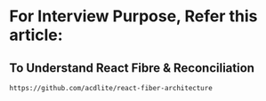 # For Interview Purpose, Refer this article:

## To Understand React Fibre & Reconciliation
    https://github.com/acdlite/react-fiber-architecture 